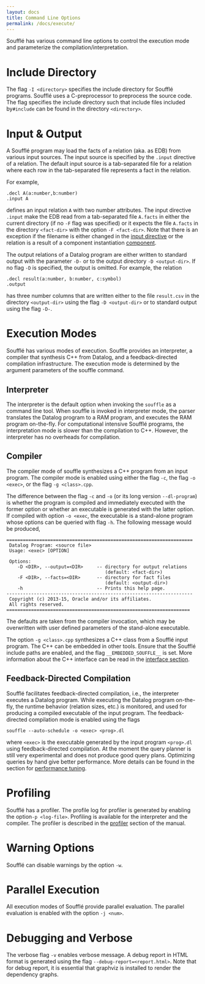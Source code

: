 ```yaml
---
layout: docs
title: Command Line Options
permalink: /docs/execute/
---
```


Soufflé has various command line options to control the execution mode and parameterize the compilation/interpretation.

# Include Directory

The flag ```-I <directory>``` specifies the include directory for Soufflé programs. Soufflé uses a C-preprocessor to preprocess the source code. The flag specifies the include directory such that include files included by```#include``` can be found in the directory ```<directory>```.

# Input & Output

A Soufflé program may load the facts of a relation (aka. as EDB) from various input sources.
The input source is specified by the ```.input``` directive of a relation.
The default input source is a tab-separated file for a relation where
each row in the tab-separated file represents a fact in the relation. 

For example, 
```
.decl A(a:number,b:number)
.input A 
```
defines an input relation ```A``` with two number attributes. 
The input directive ```.input``` make the EDB read from 
a tab-separated file ```A.facts``` in either the current directory (if no ```-F``` flag was specified) or it expects the file ```A.facts``` in the directory ```<fact-dir>``` with the option ```-F <fact-dir>```. 
Note that there is an exception if the filename is either changed in the [input directive](/docs/io) or the relation is a result of a component instantiation [component](components). 

The output relations of a Datalog program are either written to standard output with the parameter ```-D-``` or to the output directory ```-D <output-dir>```. 
If no flag ```-D``` is specified, the output is omitted. 
For example, the relation  
```
.decl result(a:number, b:number, c:symbol)
.output 
```
has three number columns that are written either to the file ```result.csv``` in the directory ```<output-dir>``` using the flag ```-D <output-dir>```  or to standard output using the flag ```-D-```. 

# Execution Modes

Soufflé has various modes of execution. Souffle provides an interpreter, a compiler that synthesis C++ from Datalog, and a feedback-directed compilation infrastructure. 
The execution mode is determined by the argument parameters of the souffle command.

## Interpreter

The interpreter is the default option when invoking the ```souffle``` as a command line tool. When souffle is invoked in interpreter mode, the parser translates the Datalog program to a RAM program, and executes the RAM program on-the-fly. For computational intensive Soufflé programs, the interpretation mode is slower than the compilation to C++. However, the interpreter has no overheads for compilation. 

## Compiler 

The compiler mode of souffle synthesizes a C++ program from an input program. The compiler mode is enabled using either the flag ```-c```, the flag ```-o <exec>```, or the flag ```-g <class>.cpp```.  

The difference between the flag ```-c``` and ```-o``` (or its long version ```--dl-program```) is whether the program is compiled and immediately executed with the former option or whether an executable is generated with the latter option. If compiled with option ```-o <exec```, the executable is a stand-alone program whose options can be queried with flag ```-h```. The following message would be produced,

```
====================================================================
 Datalog Program: <source file>
 Usage: <exec> [OPTION]

 Options:
    -D <DIR>, --output=<DIR>     -- directory for output relations
                                    (default: <fact-dir>) 
    -F <DIR>, --facts=<DIR>      -- directory for fact files
                                    (default: <output-dir>) 
    -h                           -- Prints this help page.
--------------------------------------------------------------------
 Copyright (c) 2013-15, Oracle and/or its affiliates.
 All rights reserved.
===================================================================
```

The defaults are taken from the compiler invocation, which may be overwritten with user defined parameters of the stand-alone executable. 

The option ```-g <class>.cpp``` synthesizes a C++ class from a Soufflé input program. The C++ can be embedded in other tools. Ensure that the Soufflé include paths are enabled, and the flag ```__EMBEDDED_SOUFFLE__``` is set. More information about the C++ interface can be read in the [interface section](/docs/interface/).

## Feedback-Directed Compilation

Soufflé facilitates feedback-directed compilation, i.e., the interpreter executes a Datalog program. While executing the Datalog program on-the-fly, the runtime behavior (relation sizes, etc.) is monitored, and used for producing a compiled executable of the input program. The feedback-directed compilation mode is enabled using the flags
```
souffle --auto-schedule -o <exec> <prog>.dl
```
where ```<exec>``` is the executable generated by the input program ```<prog>.dl``` using feedback-directed compilation. 
At the moment the query planner is still very experimental and does not produce good query plans. Optimizing queries by hand give better performance. More details can be found in the section for [performance tuning](tuning).  

# Profiling 

Soufflé has a profiler. The profile log for profiler is generated by enabling 
the option```-p <log-file>```. Profiling is available for the interpreter and
the compiler.  The profiler is described in the [profiler](/docs/profiler) section of the manual. 

# Warning Options

Soufflé can disable warnings by the option ```-w```.

# Parallel Execution

All execution modes of Soufflé provide parallel evaluation. The parallel evaluation is enabled with the option ```-j <num>```. 

# Debugging and Verbose 
The verbose flag ```-v``` enables verbose message. A debug report in HTML format is generated using the flag ```--debug-report=<report.html>```. Note that for debug report, it is essential that graphviz is installed to render the dependency graphs. 
